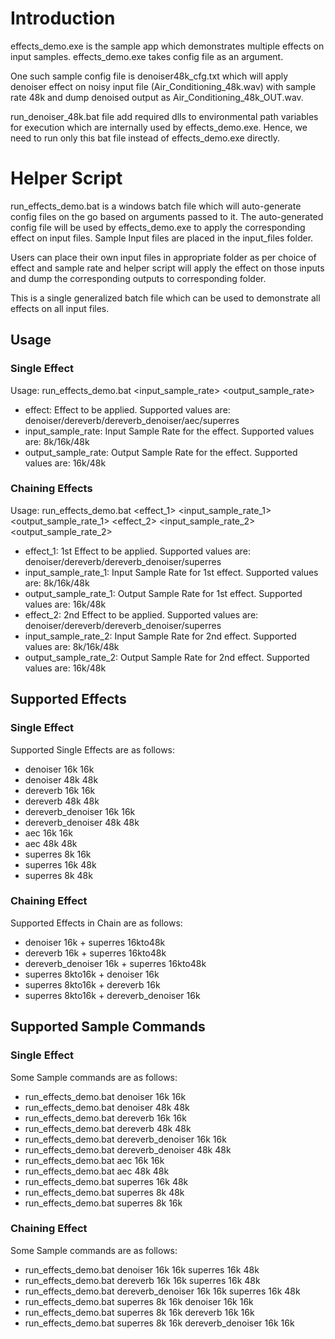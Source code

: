 # Introduction
effects_demo.exe is the sample app which demonstrates multiple effects on input samples. effects_demo.exe takes config file as an argument. 

One such sample config file is denoiser48k_cfg.txt which will apply denoiser effect on noisy input file (Air_Conditioning_48k.wav)
with sample rate 48k and dump denoised output as Air_Conditioning_48k_OUT.wav.

run_denoiser_48k.bat file add required dlls to environmental path variables for execution which are 
internally used by effects_demo.exe. 
Hence, we need to run only this bat file instead of effects_demo.exe directly.

# Helper Script
run_effects_demo.bat is a windows batch file which will auto-generate config files on the go based on arguments passed to it.
The auto-generated config file will be used by effects_demo.exe to apply the corresponding effect on input files.
Sample Input files are placed in the input_files folder. 

Users can place their own input files in appropriate folder as per choice of effect and sample rate and helper script will apply the effect on those inputs
and dump the corresponding outputs to corresponding folder.

This is a single generalized batch file which can be used to demonstrate all effects on all input files.

## Usage 

### Single Effect
Usage: run_effects_demo.bat <effect> <input_sample_rate> <output_sample_rate>
- effect: Effect to be applied. Supported values are: denoiser/dereverb/dereverb_denoiser/aec/superres
- input_sample_rate: Input Sample Rate for the effect. Supported values are: 8k/16k/48k
- output_sample_rate: Output Sample Rate for the effect. Supported values are: 16k/48k

### Chaining Effects
Usage: run_effects_demo.bat <effect_1> <input_sample_rate_1> <output_sample_rate_1> <effect_2> <input_sample_rate_2> <output_sample_rate_2>	
- effect_1: 1st Effect to be applied. Supported values are: denoiser/dereverb/dereverb_denoiser/superres
- input_sample_rate_1: Input Sample Rate for 1st effect. Supported values are: 8k/16k/48k
- output_sample_rate_1: Output Sample Rate for 1st effect. Supported values are: 16k/48k
- effect_2: 2nd Effect to be applied. Supported values are: denoiser/dereverb/dereverb_denoiser/superres
- input_sample_rate_2: Input Sample Rate for 2nd effect. Supported values are: 8k/16k/48k
- output_sample_rate_2: Output Sample Rate for 2nd effect. Supported values are: 16k/48k

## Supported Effects

### Single Effect
Supported Single Effects are as follows: 
- denoiser 16k 16k	
- denoiser 48k 48k	
- dereverb 16k 16k	
- dereverb 48k 48k	
- dereverb_denoiser 16k 16k
- dereverb_denoiser 48k 48k	
- aec 16k 16k
- aec 48k 48k	
- superres 8k 16k
- superres 16k 48k	
- superres 8k 48k	

### Chaining Effect
Supported Effects in Chain are as follows: 
- denoiser 16k + superres 16kto48k	
- dereverb 16k + superres 16kto48k	
- dereverb_denoiser 16k + superres 16kto48k	
- superres 8kto16k + denoiser 16k
- superres 8kto16k + dereverb 16k
- superres 8kto16k + dereverb_denoiser 16k

## Supported Sample Commands

### Single Effect
Some Sample commands are as follows: 
- run_effects_demo.bat denoiser 16k 16k
- run_effects_demo.bat denoiser 48k 48k
- run_effects_demo.bat dereverb 16k 16k
- run_effects_demo.bat dereverb 48k 48k
- run_effects_demo.bat dereverb_denoiser 16k 16k
- run_effects_demo.bat dereverb_denoiser 48k 48k
- run_effects_demo.bat aec 16k 16k
- run_effects_demo.bat aec 48k 48k
- run_effects_demo.bat superres 16k 48k
- run_effects_demo.bat superres 8k 48k
- run_effects_demo.bat superres 8k 16k

### Chaining Effect
Some Sample commands are as follows:
- run_effects_demo.bat denoiser 16k 16k superres 16k 48k
- run_effects_demo.bat dereverb 16k 16k superres 16k 48k
- run_effects_demo.bat dereverb_denoiser 16k 16k superres 16k 48k
- run_effects_demo.bat superres 8k 16k denoiser 16k 16k
- run_effects_demo.bat superres 8k 16k dereverb 16k 16k
- run_effects_demo.bat superres 8k 16k dereverb_denoiser 16k 16k
